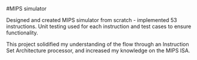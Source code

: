 #MIPS simulator

Designed and created MIPS simulator from scratch - implemented 53 instructions. 
Unit testing used for each instruction and test cases to ensure functionality.

This project solidified my understanding of the flow through an Instruction Set Architecture processor, and increased my knowledge on the MIPS ISA.
